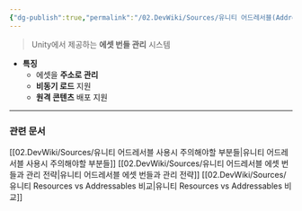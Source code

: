 ```yaml
---
{"dg-publish":true,"permalink":"/02.DevWiki/Sources/유니티 어드레서블(Addressable)/","noteIcon":"","created":"2024-12-21T17:25:10.000+09:00","updated":"2025-08-22T15:33:19.312+09:00"}
---
```


> Unity에서 제공하는 **에셋 번들 관리** 시스템

* **특징**
	* 에셋을 **주소로 관리**
	* **비동기 로드** 지원
	* **원격 콘텐츠** 배포 지원
---
### 관련 문서
[[02.DevWiki/Sources/유니티 어드레서블 사용시 주의해야할 부분들\|유니티 어드레서블 사용시 주의해야할 부분들]]
[[02.DevWiki/Sources/유니티 어드레서블 에셋 번들과 관리 전략\|유니티 어드레서블 에셋 번들과 관리 전략]]
[[02.DevWiki/Sources/유니티 Resources vs Addressables 비교\|유니티 Resources vs Addressables 비교]]